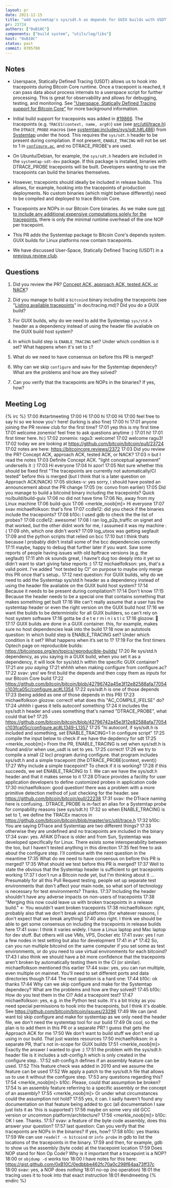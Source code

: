 ```yaml
---
layout: pr
date: 2021-12-15
title: "add systemtap's sys/sdt.h as depends for GUIX builds with USDT tracepoints"
pr: 23724
authors: ["0xB10C"]
components: ["build system", "utils/log/libs"]
host: "0xB10C"
status: past
commit: 0705708
---
```



## Notes

- Userspace, Statically Defined Tracing (USDT) allows us to hook into tracepoints during Bitcoin
  Core runtime. Once a tracepoint is reached, it can pass data about process internals to a
userspace script for further processing. This is great for observability and allows for debugging,
testing, and monitoring. See ["Userspace, Statically Defined Tracing support for Bitcoin
Core"](https://b10c.me/blog/008-bitcoin-core-usdt-support/) for more background information.

- Initial build support for tracepoints was added in
  [#19866](https://github.com/bitcoin/bitcoin/pull/19866). The tracepoints (e.g. `TRACE1(context,
  name, arg0)`) use (see
  [src/util/trace.h](https://github.com/bitcoin/bitcoin/blob/master/src/util/trace.h)) the
  `DTRACE_PROBE` macros (see
  [systemtap:includes/sys/sdt.h#L486](https://sourceware.org/git/?p=systemtap.git;a=blob;f=includes/sys/sdt.h;hb=209b5a19c6ee30c2db3f6c849620544a851013e8#l486))
  from [Systemtap](https://sourceware.org/systemtap/) under the hood.  This requires the `sys/sdt.h`
  header to be present during compilation.  If not present, `ENABLE_TRACING` will not be set to 1 in
  [`configure.ac`](https://github.com/bitcoin/bitcoin/blob/61b82a81751625b6bed81b9e0a281c5734e19c10/configure.ac#L1350-L1360),
  and no DTRACE_PROBE's are used.

- On Ubuntu/Debian, for example, the `sys/sdt.h` headers are included in the `systemtap-sdt-dev`
  package. If this package is installed, binaries with DTRACE_PROBE tracepoints will be built.
  Developers wanting to use the tracepoints can build the binaries themselves.

- However, tracepoints should ideally be included in release builds. This allows, for example,
  hooking into the tracepoints of production deployments. No custom binaries (which might behave
  differently) need to be compiled and deployed to trace Bitcoin Core.

- Tracepoints are NOPs in our Bitcoin Core binaries. As we make sure [not to include any additional
  expensive computations solely for the
  tracepoints](https://github.com/bitcoin/bitcoin/blob/master/doc/tracing.md#no-expensive-computations-for-tracepoints),
  there is only the minimal runtime overhead of the one NOP per tracepoint.

- This PR adds the Systemtap package to Bitcoin Core's depends system. GUIX builds for Linux
  platforms now contain tracepoints.

- We have discussed User-Space, Statically Defined Tracing (USDT) in a [previous review
  club](/22006).

## Questions

1. Did you review the PR? [Concept ACK, approach ACK, tested ACK, or NACK](https://github.com/bitcoin/bitcoin/blob/master/CONTRIBUTING.md#peer-review)?

2. Did you manage to build a `bitcoind` binary including the tracepoints (see "[Listing available tracepoints](https://github.com/bitcoin/bitcoin/blob/master/doc/tracing.md#listing-available-tracepoints)" in doc/tracing.md)? Did you do a GUIX build?

3. For GUIX builds, why do we need to add the Systemtap `sys/std.h` header as a dependency instead of using the header file avaliable on the GUIX build host system?

4. In which build step is `ENABLE_TRACING` set? Under which condition is it set? What happens when it's set to `1`?

5. What do we need to have consensus on before this PR is merged?

6. Why can we skip `configure` and `make` for the Systemtap dependecy? What are the problems and how are they solved?

7. Can you verify that the tracepoints are NOPs in the binaries? If yes, how?

## Meeting Log

{% irc %}
17:00 <b10c> #startmeeting
17:00 <svav> Hi
17:00 <michaelfolkson> hi
17:00 <effexzi> Hi
17:00 <b10c> feel free to say hi so we know you'r here! (lurking is also fine)
17:00 <zonemix> hi
17:01 <b10c> anyone joining the PR review club for the first time?
17:01 <zonemix> yep this is my first time
17:01 <b10c> welcome zonemix! feel free to ask questions anytime :)
17:01 <glozow> hi!
17:01 <ragu3> first timer here. hi:)
17:02 <glozow> zonemix: ragu3: welcome!
17:02 <b10c> welcome ragu3!
17:02 <b10c> today we are looking at https://github.com/bitcoin/bitcoin/pull/23724
17:02 <b10c> notes are here: https://bitcoincore.reviews/2372
17:03 <b10c> Did you review the PR? Concept ACK, approach ACK, tested ACK, or NACK?
17:03 <svav> n but I read the notes
17:03 <michaelfolkson> Definite Concept ACK. "light conceptual agreement" undersells it :)
17:03 <azor> Hi everyone
17:04 <b10c> hi azor!
17:05 <michaelfolkson> Not sure whether this should be fixed first "The tracepoints are currently not automatically/CI tested" before this is merged (but I think that is a later question on Approach ACK/NACK)
17:05 <glozow> stickes-v: yes sorry, i should have posted an announcement about the PR change
17:05 <glozow> (re: convo from earlier)
17:05 <b10c> Did you manage to build a bitcoind binary including the tracepoints? Quick no/build/build-guix
17:06 <svav> no did not have time
17:06 <michaelfolkson> No, away from my Linux machine
17:06 <ccdle12> build-guix
17:06 <merkle_noob[m]> Hi everyone
17:07 <b10c> svav michaelfolkson: that's fine
17:07 <b10c> ccdle12: did you check if the binaries include the tracepoints?
17:08 <ccdle12> b10c: I used gdb to check the the list of probes?
17:08 <b10c> ccdle12: awesome!
17:08 <ccdle12> I ran log_p2p_traffic on signet and that worked, but the other didnt work for me, I assumed it was my machine :(
17:09 <b10c> ohh, which one didn't work?
17:09 <ccdle12> log_utxos was getting segfault
17:09 <ccdle12> and the python scripts that relied on bcc
17:10 <ccdle12> but I think thats because I probably didn't install some of the bcc dependencies correctly
17:11 <b10c> maybe, happy to debug that further later if you want. Saw some reports of people having issues with old bpftrace versions (e.g. the segfault)
17:11 <ccdle12> ahh ok sounds great, I havne't dug too deeply into it yet so didn't want to start giving false reports :)
17:12 <b10c> michaelfolkson: yes, that's a valid point. I've added "not tested by CI" on purpose to maybe only merge this PR once that's setup..
17:12 <b10c> next question: For GUIX builds, why do we need to add the Systemtap sys/std.h header as a dependency instead of using the header file avaliable on the GUIX build host system?
17:14 <michaelfolkson> Because it needs to be present during compilation?!
17:14 <michaelfolkson> Don't know
17:15 <svav> Because the header needs to be a special one that contains something that makes something get built
17:16 <b10c> We can't really assume that a user has the systemtap header or even the right version on the GUIX build host
17:16 <b10c> we want the builds to be deterministic for all GUIX builders, so can't rely on host system software
17:16 <glozow> gotta be d e t e r m i n i s t i c
17:16 <b10c> glozow: 💯
17:17 <b10c> GUIX builds are done in a GUIX container. this, for example, makes sure no host dependencies leak into the build
17:18 <b10c> now an autotools question: In which build step is ENABLE_TRACING set? Under which condition is it set? What happens when it’s set to 1?
17:19 <michaelfolkson> For the first timers Optech page on reproducible builds: https://bitcoinops.org/en/topics/reproducible-builds/
17:20 <svav> Re sys/std.h dependency, as you saying in a GUIX build, when you set it as a dependency, it will look for sys/std.h within the specific GUIX container?
17:21 <svav> *are you saying*
17:21 <glozow> ehhhh when making configure from configure.ac?
17:22 <b10c> svav: yes! we first build the depends and then copy them as _inputs_ for our Bitcoin Core build
17:22 <michaelfolkson> https://github.com/bitcoin/bitcoin/blob/42796742a45e3f12e82588afa77054c103fca05c/configure.ac#L1354
17:22 <b10c> sys/sdt.h is one of those depends
17:23 <b10c> (being added as one of those depends in this PR)
17:23 <b10c> michaelfolkson glozow: correct! what does this "AC_COMPILE_IFELSE" do?
17:24 <glozow> uhhhh i guess it tells autoconf something
17:24 <b10c> it includes the sys/sdt.h header and uses something that's named "DTRACE_PROBE", what could that be?
17:25 <glozow> https://github.com/bitcoin/bitcoin/blob/42796742a45e3f12e82588afa77054c103fca05c/configure.ac#L1349-L1357
17:25 <glozow> "hi autoconf, if sys/sdt.h is included and something, set ENABLE_TRACING=1 in configure script"
17:25 <ccdle12> compile the input below to check if we have the depdency for sdt
17:25 <merkle_noob[m]> From the PR, ENABLE_TRACING is set when sys/sdt.h is found and/or when use_usdt is set to yes.
17:25 <b10c> correct!
17:26 <b10c> we try to compile a small (2 loc) program during configure. that program includes sys/sdt.h and a simple tracepoint (the DTRACE_PROBE(context, event))
17:27 <michaelfolkson> Why include a simple tracepoint? To check if it is working?
17:28 <b10c> if this succeeds, we set ENABLE_TRACING to 1. We can we have the sys/sdt.h header and that it makes sense to it
17:28 <svav> DTrace provides a facility for user application developers to define customized probes in application code
17:30 <b10c> michaelfolkson: good question! there was a problem with a more primitive detection method of just checking for the header. see https://github.com/bitcoin/bitcoin/pull/22238
17:31 <b10c> svav: the DTrace naming here is confusing.. DTRACE_PROBE is in-fact an alias for a Systemtap probe for compability reasons (see sys/sdt.h)
17:32 <b10c> so when ENABLE_TRACING is set to 1, we define the TRACEx macros in https://github.com/bitcoin/bitcoin/blob/master/src/util/trace.h
17:32 <svav> b10c: You are saying DTrace and Systemtap are two different things?
17:33 <b10c> otherwise they are undefined and no tracepoints are included in the binary
17:34 <b10c> svav: yes. AFAIK DTrace is older and from Sun, Systemtap was developed specifically for Linux. There exists some interoperability between the too, but I haven't tested anything in this direction
17:35 <b10c> feel free to ask about the configure step. I'll continue with the next question in the meantime
17:35 <b10c> What do we need to have consensus on before this PR is merged?
17:35 <b10c> What should we test before this PR is merged?
17:37 <michaelfolkson> Well to state the obvious that the Systemtap header is sufficient to get tracepoints working
17:37 <svav> I don't run a Bitcoin node yet, but I'm thinking about it ... Presumably for all this Pull Request testing, people set up separate test environments that don't affect your main node, so what sort of technology is necessary for test environments? Thanks.
17:37 <michaelfolkson> Including the header shouldn't have any adverse impacts on non-users of tracepoints
17:38 <michaelfolkson> "Merging this now could leave us with broken tracepoints in a release build." <- You wouldn't want broken tracepoints
17:38 <b10c> michaelfolkson: right, probably also that we don't break and platforms (for whatever reasons, I don't expect that we break anything)
17:40 <b10c> also right. I think we should be able to get some consensus on including the tracepoints in release builds here
17:41 <michaelfolkson> svav: I think it varies widely. I have a Linux laptop and Mac laptop for dev stuff. But others will use VMs, VPS, Docker etc
17:41 <b10c> svav: yes I run a few nodes in test setting but also for development
17:41 <b10c> in a*
17:42 <svav> So, can you run multiple bitcoind on the same computer if you set some as test environments, or do you need to use virtual environments for each bitcoind?
17:43 <b10c> I also think we should have a bit more confidence that the tracepoints aren't broken by automatically testing them in the CI (or similar). michaelfolkson mentioned this earlier
17:44 <b10c> svav: yes, you can run multiple, even multiple on mainnet. You'll need to set different ports and data directories though
17:44 <b10c> The next question is a hard one:
17:44 <svav> b10c: ok thanks
17:44 <b10c> Why can we skip configure and make for the Systemtap dependecy? What are the problems and how are they solved?
17:45 <michaelfolkson> b10c: How do you test them in the CI? Add a tracepoint test?
17:47 <b10c> michaelfolkson: yes, e.g. in the Python test suite. It's a bit tricky as you need special permissions to hook into the tracepoints, but I think it's doable. See https://github.com/bitcoin/bitcoin/issues/23296
17:49 <b10c> We can (and want to) skip configure and make for systemtap as we only need the header file, we don't need the systemtap tool for our build
17:49 <michaelfolkson> Ok cool, so the plan is to add them in this PR or a separate PR? I guess that gets the Approach ACK for me
17:50 <b10c> We don't want to build stuff we don't end up using in our build. That just wastes resources
17:50 <b10c> michaelfolkson: in a separate PR, that's not in-scope for GUIX builds
17:51 <merkle_noob[m]> Exactly the answer I wanted to give :)
17:51 <b10c> the problem with the sys/sdt.h header file is it includes a sdt-config.h which is only created in the configure step..
17:52 <b10c> sdt-config.h defines if an assembly feature can be used.
17:52 <b10c> This feature check was added in 2010 and we assume the feature can be used
17:52 <b10c> We apply a patch to the sys/sdt.h file that allows us to use it without the configure step.
17:53 <b10c> any questions regarding this?
17:54 <merkle_noob[m]> b10c: Please, could that assumption be broken?
17:54 <svav> Is an assembly feature referring to a specific assembly or the concept of an assembly?
17:55 <merkle_noob[m]> Or under what circumstances could the assumption not hold?
17:55 <b10c> yes, it can. I sadly haven't found any documentation on that feature being added to gcc (all documentation I saw just lists it as 'this is supported')
17:56 <b10c> maybe on some very old GCC version or uncommon platform/architecture?
17:56 <merkle_noob[m]> b10c: OK I see. Thanks.
17:57 <b10c> svav: a feature of the byte code assembly, does this answer your question?
17:57 <b10c> last question: Can you verify that the tracepoints are NOPs in the binaries? If yes, how?
17:58 <svav> b10c: yes thanks
17:59 <b10c> We can use `readelf -n bitcoind` or `info probe` in gdb to list the locations of the tracepoints in the binary.
17:59 <b10c> and then, for example, gdb to show us the assembly (byte code) at the tracepoint location
17:59 <svav> Does NOP stand for Non Op Code? Why is it important that a tracepoint is a NOP?
18:00 <b10c> or `objdump -d` works too
18:00 <b10c> I have notes for this here: https://gist.github.com/0xB10C/0edbbbe462fc70a0c298f64aa73ff37c
18:00 <b10c> svav: yes, a NOP does _nothing_
18:01 <michaelfolkson> no-op (no operation)
18:01 <b10c> the tracing uses it to hook into that exact instruction
18:01 <b10c> #endmeeting
{% endirc %}
